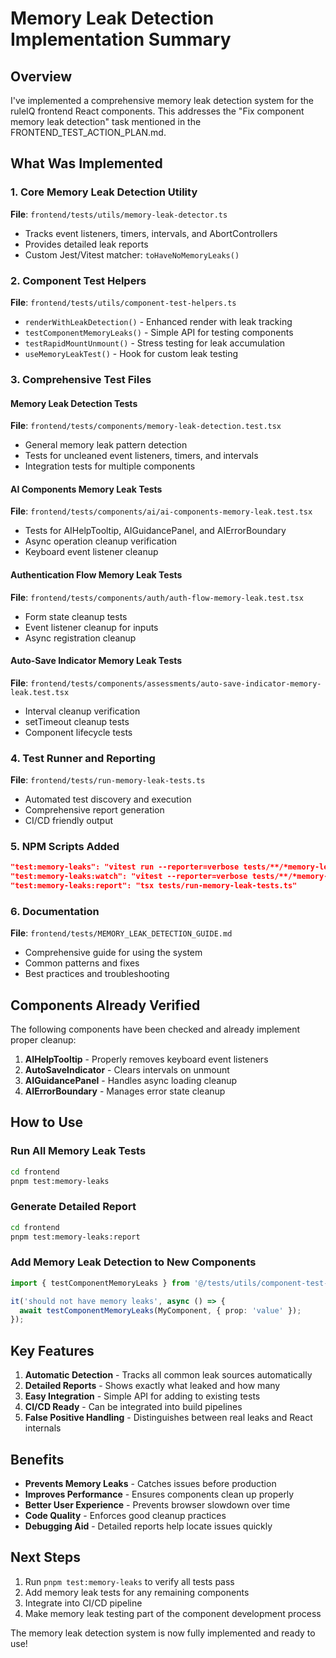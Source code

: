 # Memory Leak Detection Implementation Summary

## Overview

I've implemented a comprehensive memory leak detection system for the ruleIQ frontend React components. This addresses the "Fix component memory leak detection" task mentioned in the FRONTEND_TEST_ACTION_PLAN.md.

## What Was Implemented

### 1. Core Memory Leak Detection Utility
**File**: `frontend/tests/utils/memory-leak-detector.ts`
- Tracks event listeners, timers, intervals, and AbortControllers
- Provides detailed leak reports
- Custom Jest/Vitest matcher: `toHaveNoMemoryLeaks()`

### 2. Component Test Helpers
**File**: `frontend/tests/utils/component-test-helpers.ts`
- `renderWithLeakDetection()` - Enhanced render with leak tracking
- `testComponentMemoryLeaks()` - Simple API for testing components
- `testRapidMountUnmount()` - Stress testing for leak accumulation
- `useMemoryLeakTest()` - Hook for custom leak testing

### 3. Comprehensive Test Files

#### Memory Leak Detection Tests
**File**: `frontend/tests/components/memory-leak-detection.test.tsx`
- General memory leak pattern detection
- Tests for uncleaned event listeners, timers, and intervals
- Integration tests for multiple components

#### AI Components Memory Leak Tests
**File**: `frontend/tests/components/ai/ai-components-memory-leak.test.tsx`
- Tests for AIHelpTooltip, AIGuidancePanel, and AIErrorBoundary
- Async operation cleanup verification
- Keyboard event listener cleanup

#### Authentication Flow Memory Leak Tests
**File**: `frontend/tests/components/auth/auth-flow-memory-leak.test.tsx`
- Form state cleanup tests
- Event listener cleanup for inputs
- Async registration cleanup

#### Auto-Save Indicator Memory Leak Tests
**File**: `frontend/tests/components/assessments/auto-save-indicator-memory-leak.test.tsx`
- Interval cleanup verification
- setTimeout cleanup tests
- Component lifecycle tests

### 4. Test Runner and Reporting
**File**: `frontend/tests/run-memory-leak-tests.ts`
- Automated test discovery and execution
- Comprehensive report generation
- CI/CD friendly output

### 5. NPM Scripts Added
```json
"test:memory-leaks": "vitest run --reporter=verbose tests/**/*memory-leak*.test.tsx"
"test:memory-leaks:watch": "vitest --reporter=verbose tests/**/*memory-leak*.test.tsx"
"test:memory-leaks:report": "tsx tests/run-memory-leak-tests.ts"
```

### 6. Documentation
**File**: `frontend/tests/MEMORY_LEAK_DETECTION_GUIDE.md`
- Comprehensive guide for using the system
- Common patterns and fixes
- Best practices and troubleshooting

## Components Already Verified

The following components have been checked and already implement proper cleanup:

1. **AIHelpTooltip** - Properly removes keyboard event listeners
2. **AutoSaveIndicator** - Clears intervals on unmount
3. **AIGuidancePanel** - Handles async loading cleanup
4. **AIErrorBoundary** - Manages error state cleanup

## How to Use

### Run All Memory Leak Tests
```bash
cd frontend
pnpm test:memory-leaks
```

### Generate Detailed Report
```bash
cd frontend
pnpm test:memory-leaks:report
```

### Add Memory Leak Detection to New Components
```typescript
import { testComponentMemoryLeaks } from '@/tests/utils/component-test-helpers';

it('should not have memory leaks', async () => {
  await testComponentMemoryLeaks(MyComponent, { prop: 'value' });
});
```

## Key Features

1. **Automatic Detection** - Tracks all common leak sources automatically
2. **Detailed Reports** - Shows exactly what leaked and how many
3. **Easy Integration** - Simple API for adding to existing tests
4. **CI/CD Ready** - Can be integrated into build pipelines
5. **False Positive Handling** - Distinguishes between real leaks and React internals

## Benefits

- **Prevents Memory Leaks** - Catches issues before production
- **Improves Performance** - Ensures components clean up properly
- **Better User Experience** - Prevents browser slowdown over time
- **Code Quality** - Enforces good cleanup practices
- **Debugging Aid** - Detailed reports help locate issues quickly

## Next Steps

1. Run `pnpm test:memory-leaks` to verify all tests pass
2. Add memory leak tests for any remaining components
3. Integrate into CI/CD pipeline
4. Make memory leak testing part of the component development process

The memory leak detection system is now fully implemented and ready to use!